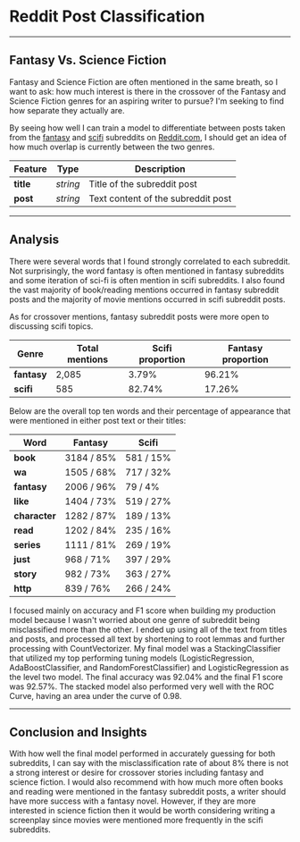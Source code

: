 # Reddit Post Classification
---
## Fantasy Vs. Science Fiction
 
Fantasy and Science Fiction are often mentioned in the same breath, so I want to ask: how much interest is there in the crossover of the Fantasy and Science Fiction genres for an aspiring writer to pursue? I'm seeking to find how separate they actually are. 

By seeing how well I can train a model to differentiate between posts taken from the [fantasy](https://www.reddit.com/r/Fantasy/) and [scifi](https://www.reddit.com/r/scifi/) subreddits on [Reddit.com](https://www.reddit.com/), I should get an idea of how much overlap is currently between the two genres. 

|Feature|Type|Description|
|---|---|---|
|**title**|*string*|Title of the subreddit post|
|**post**|*string*|Text content of the subreddit post|


---
## Analysis

There were several words that I found strongly correlated to each subreddit. Not surprisingly, the word fantasy is often mentioned in fantasy subreddits and some iteration of sci-fi is often mention in scifi subreddits. I also found the vast majority of book/reading mentions occurred in fantasy subreddit posts and the majority of movie mentions occurred in scifi subreddit posts.

As for crossover mentions, fantasy subreddit posts were more open to discussing scifi topics.

|Genre|Total mentions|Scifi proportion|Fantasy proportion|
|---|---|---|---|
|**fantasy**|2,085|3.79%|96.21%|
|**scifi**|585|82.74%|17.26%|

Below are the overall top ten words and their percentage of appearance that were mentioned in either post text or their titles:

|Word|Fantasy|Scifi|
|---|---|---|
|**book**|3184 / 85%|581 / 15%|
|**wa**|1505 / 68%|717 / 32%|
|**fantasy**|2006 / 96%|79 / 4%|
|**like**|1404 / 73%|519 / 27%|
|**character**|1282 / 87%|189 / 13%|
|**read**|1202 / 84%|235 / 16%|
|**series**|1111 / 81%|269 / 19%|
|**just**|968 / 71%|397 / 29%|
|**story**|982 / 73%|363 / 27%|
|**http**| 839 / 76%|266 / 24%|



I focused mainly on accuracy and F1 score when building my production model because I wasn't worried about one genre of subreddit being misclassified more than the other. I ended up using all of the text from titles and posts, and processed all text by shortening to root lemmas and further processing with CountVectorizer. My final model was a StackingClassifier that utilized my top performing tuning models (LogisticRegression, AdaBoostClassifier, and RandomForestClassifier) and LogisticRegression as the level two model. The final accuracy was 92.04% and the final F1 score was 92.57%. The stacked model also performed very well with the ROC Curve, having an area under the curve of 0.98.


---
## Conclusion and Insights

With how well the final model performed in accurately guessing for both subreddits, I can say with the misclassification rate of about 8% there is not a strong interest or desire for crossover stories including fantasy and science fiction. I would also recommend with how much more often books and reading were mentioned in the fantasy subreddit posts, a writer should have more success with a fantasy novel. However, if they are more interested in science fiction then it would be worth considering writing a screenplay since movies were mentioned more frequently in the scifi subreddits.


